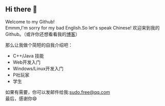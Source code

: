## Hi there 👋
Welcome to my Github!  
Emmm,I'm sorry for my bad English.So let's speak Chinese!
欢迎来到我的Github。（或许你还想看看我的[博客](https://chhdao.github.io)）  

那么让我做个简短的自我介绍吧：  
+ C++/Java 技能
+ Web开发入门  
+ Windows/Linux开发入门
+ P社玩家  
+ 学生  


如果有需要，你可以发邮件给我:sudo.free@qq.com  
最后，感谢你😄
